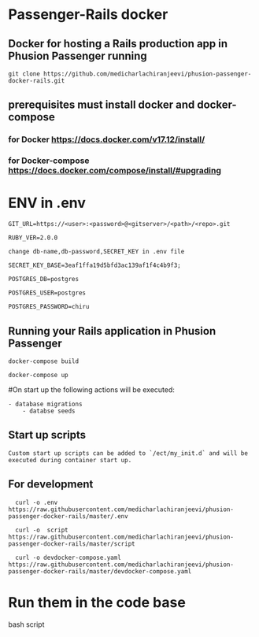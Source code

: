 # Passenger-Rails docker
## Docker for hosting a Rails production app in Phusion Passenger running
 	git clone https://github.com/medicharlachiranjeevi/phusion-passenger-docker-rails.git
## prerequisites must install docker and docker-compose
### for Docker https://docs.docker.com/v17.12/install/
### for Docker-compose https://docs.docker.com/compose/install/#upgrading

# ENV in .env
    GIT_URL=https://<user>:<password>@<gitserver>/<path>/<repo>.git

    RUBY_VER=2.0.0

    change db-name,db-password,SECRET_KEY in .env file

    SECRET_KEY_BASE=3eaf1ffa19d5bfd3ac139af1f4c4b9f3;

    POSTGRES_DB=postgres

    POSTGRES_USER=postgres

    POSTGRES_PASSWORD=chiru

## Running your Rails application in Phusion Passenger

	docker-compose build

  	docker-compose up
#On start up the following actions will be executed:

	- database migrations
        - databse seeds

## Start up scripts

	Custom start up scripts can be added to `/ect/my_init.d` and will be executed during container start up.
## For development 

	  curl -o .env https://raw.githubusercontent.com/medicharlachiranjeevi/phusion-passenger-docker-rails/master/.env

	  curl -o  script https://raw.githubusercontent.com/medicharlachiranjeevi/phusion-passenger-docker-rails/master/script

	  curl -o devdocker-compose.yaml https://raw.githubusercontent.com/medicharlachiranjeevi/phusion-passenger-docker-rails/master/devdocker-compose.yaml
#  Run them in the code base
   bash script
